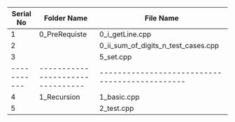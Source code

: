 | Serial No | Folder Name                    | File Name                                    |
|-----------|--------------------------------|----------------------------------------------|
| 1         | 0_PreRequiste                  | 0_i_getLine.cpp                               |
| 2         |                                | 0_ii_sum_of_digits_n_test_cases.cpp           |
| 3         |                                | 5_set.cpp                                     |
|-----------|--------------------------------|----------------------------------------------|
| 4         | 1_Recursion                    | 1_basic.cpp                                   |
| 5         |                                | 2_test.cpp                                    |